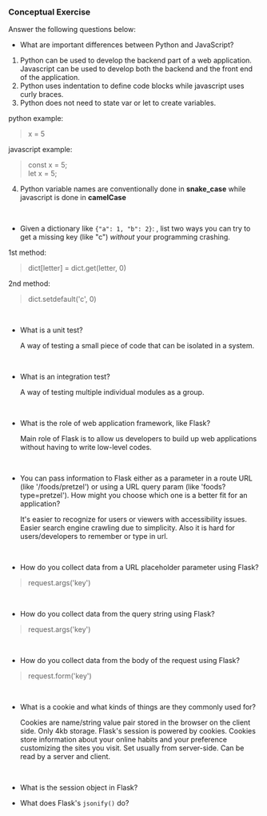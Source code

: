 ### Conceptual Exercise

Answer the following questions below:

- What are important differences between Python and JavaScript?

1. Python can be used to develop the backend part of a web application. Javascript can be used to develop both the backend and the front end of the application.
2. Python uses indentation to define code blocks while javascript uses curly braces.
3. Python does not need to state var or let to create variables.

python example:

> x = 5

javascript example:

> const x = 5;  
> let x = 5;

4.  Python variable names are conventionally done in **snake_case** while javascript is done in **camelCase**

<br>

- Given a dictionary like `{"a": 1, "b": 2}`: , list two ways you
  can try to get a missing key (like "c") _without_ your programming
  crashing.

1st method:

> dict[letter] = dict.get(letter, 0)

2nd method:

> dict.setdefault('c', 0)

  <br>

- What is a unit test?

  A way of testing a small piece of code that can be isolated in a system.

  <br>

- What is an integration test?

  A way of testing multiple individual modules as a group.

  <br>

- What is the role of web application framework, like Flask?

  Main role of Flask is to allow us developers to build up web applications without having to write low-level codes.

  <br>

- You can pass information to Flask either as a parameter in a route URL
  (like '/foods/pretzel') or using a URL query param (like
  'foods?type=pretzel'). How might you choose which one is a better fit
  for an application?

  It's easier to recognize for users or viewers with accessibility issues. Easier search engine crawling due to simplicity. Also it is hard for users/developers to remember or type in url.

  <br>

- How do you collect data from a URL placeholder parameter using Flask?

> request.args('key')

<br>

- How do you collect data from the query string using Flask?

> request.args('key')

<br>

- How do you collect data from the body of the request using Flask?

> request.form('key')

<br>

- What is a cookie and what kinds of things are they commonly used for?

  Cookies are name/string value pair stored in the browser on the client side. Only 4kb storage. Flask's session is powered by cookies. Cookies store information about your online habits and your preference customizing the sites you visit.
  Set usually from server-side. Can be read by a server and client.

<br>

- What is the session object in Flask?

- What does Flask's `jsonify()` do?

